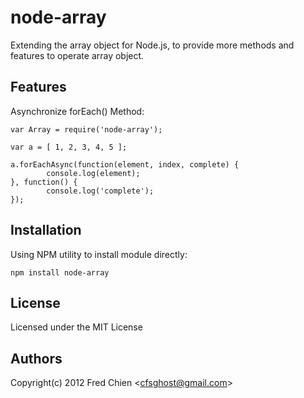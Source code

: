 node-array
==========

Extending the array object for Node.js, to provide more methods and features to operate array object.

Features
-

Asynchronize forEach() Method:
    
    var Array = require('node-array');
    
    var a = [ 1, 2, 3, 4, 5 ];
    
    a.forEachAsync(function(element, index, complete) {
            console.log(element);
    }, function() {
            console.log('complete');
    });

Installation
-
Using NPM utility to install module directly:

    npm install node-array

License
-
Licensed under the MIT License

Authors
-
Copyright(c) 2012 Fred Chien <<cfsghost@gmail.com>>
